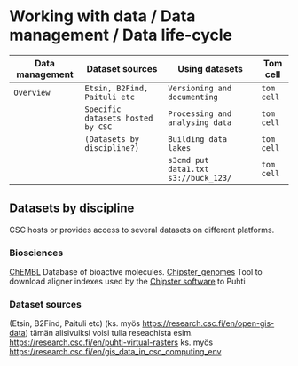 # Working with data / Data management / Data life-cycle

| Data management	| Dataset sources	| Using datasets |	Tom cell |
|-------|-----------------------------------|----------------------------------------------|-------------------------------------------------|
|`Overview` |`Etsin, B2Find, Paituli etc` | `Versioning and documenting` | `tom cell` |
|  |`Specific datasets hosted by CSC` | `Processing and analysing data`  |	`tom cell`| 
|  |`(Datasets by discipline?)` | `Building data lakes` |	`tom cell` |
|  | |	`s3cmd put data1.txt s3://buck_123/` | `tom cell` |

## Datasets by discipline

CSC hosts or provides access to several datasets on different platforms.

### Biosciences
[ChEMBL](https://docs.csc.fi/apps/chembl/) Database of bioactive molecules.
[Chipster_genomes](https://docs.csc.fi/apps/chipster_genomes/) Tool to download aligner indexes used by the [Chipster software](https://chipster.csc.fi/index.shtml) to Puhti

### Dataset sources

(Etsin, B2Find, Paituli etc) (ks. myös https://research.csc.fi/en/open-gis-data)
tämän alisivuiksi voisi tulla reseachista esim. https://research.csc.fi/en/puhti-virtual-rasters ks. myös https://research.csc.fi/en/gis_data_in_csc_computing_env
